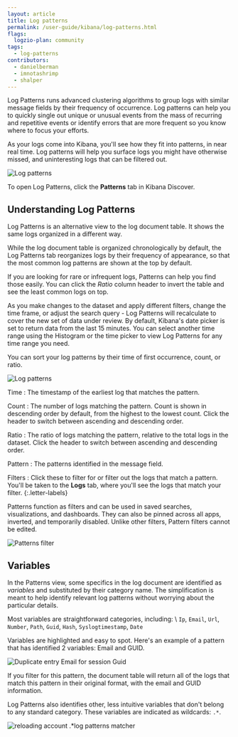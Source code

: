 ```yaml
---
layout: article
title: Log patterns
permalink: /user-guide/kibana/log-patterns.html
flags:
  logzio-plan: community
tags:
  - log-patterns
contributors:
  - danielberman
  - imnotashrimp
  - shalper
---
```


Log Patterns runs advanced clustering algorithms to group logs with similar message fields by their frequency of occurrence. Log patterns can help you to quickly single out unique or unusual events from the mass of recurring and repetitive events or identify errors that are more frequent so you know where to focus your efforts.

As your logs come into Kibana, you'll see how they fit into patterns,
in near real time. Log patterns will help you surface logs you might have otherwise missed, and uninteresting logs that can be filtered out.


![Log patterns](https://dytvr9ot2sszz.cloudfront.net/logz-docs/kibana/patterns2.png)

To open Log Patterns, click the **Patterns** tab in Kibana Discover.

## Understanding Log Patterns

Log Patterns is an alternative view to the log document table. It shows the same logs organized in a different way.

While the log document table is organized chronologically by default, the Log Patterns tab reorganizes logs by their frequency of appearance, so that the most common log patterns are shown at the top by default.

If you are looking for rare or infrequent logs, Patterns can help you find those easily. You can click the *Ratio* column header to invert the table and see the least common logs on top.

As you make changes to the dataset and apply different filters, change the time frame, or adjust the search query - Log Patterns will recalculate to cover the new set of data under review. By default, Kibana's date picker is set to return data from the last 15 minutes. You can select another time range using the Histogram or the time picker to view Log Patterns for any time range you need.

You can sort your log patterns by their time of first occurrence, count, or ratio.

![Log patterns](https://dytvr9ot2sszz.cloudfront.net/logz-docs/kibana/patterns-annotated1.png)

Time
: The timestamp of the earliest log that matches the pattern.

Count
: The number of logs matching the pattern.
  Count is shown in descending order by default, from the highest to the lowest count. Click the header to switch between ascending and descending order.

Ratio
: The ratio of logs matching the pattern,
  relative to the total logs in the dataset.
  Click the header to switch between ascending and descending order.

Pattern
: The patterns identified in the message field.

Filters
: Click these to filter for or filter out the logs that match a pattern. You'll be taken to the **Logs** tab,
where you'll see the logs that match your filter.
{:.letter-labels}

  Patterns function as filters and can be used in saved searches, visualizations, and dashboards. They can also be pinned across all apps, inverted, and temporarily disabled. Unlike other filters, Pattern filters cannot be edited.
  
  ![Patterns filter](https://dytvr9ot2sszz.cloudfront.net/logz-docs/kibana/patterns-filter1.png)

## Variables

In the Patterns view, some specifics in the log document are identified as _variables_ and substituted by their category name. The simplification is meant to help identify relevant log patterns without worrying about the particular details.

Most variables are straightforward categories, including: \\
`Ip`, `Email`, `Url`, `Number`, `Path`, `Guid`, `Hash`, `Syslogtimestamp`, `Date`

Variables are highlighted and easy to spot. Here's an example of a pattern that has identified 2 variables: Email and GUID.

![Duplicate entry `Email` for session `Guid`](https://dytvr9ot2sszz.cloudfront.net/logz-docs/kibana/sample-pattern1.png)

If you filter for this pattern, the document table will return all of the logs that match this pattern in their original format, with the email and GUID information.

Log Patterns also identifies other, less intuitive variables that don't belong to any standard category. These variables are indicated as wildcards: `.*`.

![reloading account `.*`log patterns matcher](https://dytvr9ot2sszz.cloudfront.net/logz-docs/kibana/sample-pattern2.png)
